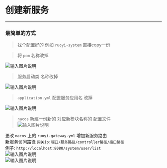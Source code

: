 # 创建新服务
- - -
### 最简单的方式
> 找个配置好的 例如 `ruoyi-system` 直接copy一份

> 将 `pom` 名称改掉<br>

![输入图片说明](https://foruda.gitee.com/images/1678980168782983123/c717e9ba_1766278.png "屏幕截图")

> 服务启动类 名称改掉<br>

![输入图片说明](https://foruda.gitee.com/images/1678980179829877203/f89d5c18_1766278.png "屏幕截图")

> `application.yml` 配置服务应用名 改掉<br>

![输入图片说明](https://foruda.gitee.com/images/1678980184047648028/e4c6c6cc_1766278.png "屏幕截图")

> `nacos` 新建一份新的 对应新模块名称的 配置文件<br>
![输入图片说明](https://foruda.gitee.com/images/1678980188806372269/cfd9731a_1766278.png "屏幕截图")

更改 `nacos` 上的 `ruoyi-gateway.yml` 增加新服务路由<br>
新服务访问路径 `网关ip:端口/服务路径/controller路径/接口路径`<br>
例子: `http://localhost:8080/system/user/list` <br>
![输入图片说明](https://foruda.gitee.com/images/1666861595048863422/9e9755b3_1766278.png "屏幕截图")<br>
![输入图片说明](https://foruda.gitee.com/images/1666861629037264535/bdfd5484_1766278.png "屏幕截图")